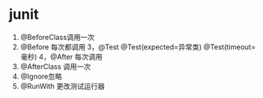# junit
1. @BeforeClass调用一次
2. @Before 每次都调用
3，@Test
        @Test(expected=异常类)
        @Test(timeout=毫秒)
4，@After 每次调用
5. @AfterClass 调用一次
6. @Ignore忽略
7. @RunWith 更改测试运行器